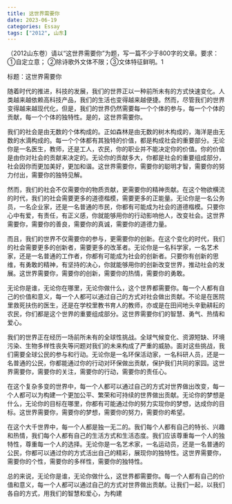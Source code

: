 ```yaml
---
title: 这世界需要你
date: 2023-06-19
categories: Essay
tags: ["2012", 山东]
---
```


 （2012山东卷）请以“这世界需要你”为题，写一篇不少于800字的文章。要求：①自定立意； ②除诗歌外文体不限；③文体特征鲜明。1

标题：这世界需要你

随着时代的推进，科技的发展，我们的世界正以一种前所未有的方式快速变化。人类越来越依赖高科技产品，我们的生活也变得越来越便捷。然而，尽管我们的世界变得越来越现代化，但是，我们的世界仍然需要每一个个体的参与，每一个个体的贡献，每一个个体的独特性。是的，这世界需要你。

我们的社会是由无数的个体构成的。正如森林是由无数的树木构成的，海洋是由无数的水滴构成的。每一个个体都有其独特的价值，都是构成社会的重要部分。无论你是一名医生，教师，还是工人，农民，你的职业并不能决定你的价值。你的价值是由你对社会的贡献来决定的。无论你的贡献多大，你都是社会的重要组成部分，社会因你而更加美好，更加和谐。这世界需要你，需要你的聪明才智，需要你的努力付出，需要你的独特见解。

然而，我们的社会不仅需要你的物质贡献，更需要你的精神贡献。在这个物欲横流的时代，我们的社会需要更多的道德楷模，需要更多的正能量。无论你是一名公务员，一名企业家，还是一名普通的市民，你都有可能成为社会的道德楷模。只要你心中有爱，有责任，有正义感，你就能够用你的行动影响他人，改变社会。这世界需要你，需要你的善良，需要你的真诚，需要你的道德力量。

而且，我们的世界不仅需要你的参与，更需要你的创新。在这个变化的时代，我们的社会需要更多的创新者，需要更多的改革者。无论你是一名科学家，一名艺术家，还是一名普通的工作者，你都有可能成为社会的创新者。只要你有创新的思维，有勇敢的精神，有坚持的决心，你就能够用你的创新改变世界，推动社会的发展。这世界需要你，需要你的创新，需要你的热情，需要你的勇敢。

无论你是谁，无论你在哪里，无论你做什么，这个世界都需要你。每一个人都有自己的价值和意义，每一个人都可以通过自己的方式对社会做出贡献。不论是在医院里救死扶伤的医生，还是在学校里教书育人的教师，亦或是在田间地头辛勤耕耘的农民，你们都是这个世界的重要组成部分。这世界需要你们的智慧、勇气、热情和爱心。

我们的世界正在经历一场前所未有的全球性挑战。全球气候变化、资源短缺、环境污染、生物多样性丧失等问题对我们的未来构成了严重的威胁。面对这些挑战，我们需要全球公民的参与和行动。无论你是一名环保活动家，一名科研人员，还是一名普通的公民，你都能通过你的行动对环保做出贡献，保护我们共同的家园。这世界需要你，需要你的关注，需要你的行动，需要你的责任心。

在这个复杂多变的世界中，每一个人都可以通过自己的方式对世界做出改变，每一个人都可以为构建一个更加公平、繁荣和可持续的世界做出贡献。无论你的梦想是什么，无论你的目标在哪里，你都有可能通过你的努力实现你的梦想，达成你的目标。这世界需要你，需要你的梦想，需要你的努力，需要你的希望。

在这个大千世界中，每一个人都是独一无二的。我们每个人都有自己的特长、兴趣和热情，我们每个人都有自己的生活方式和生活态度。我们应该尊重每一个人的独特性，尊重每一个人的选择。无论你是一名艺术家，一名运动员，还是一名普通的公民，你都可以通过你的方式活出自己的精彩，展现你的独特性。这世界需要你，需要你的个性，需要你的多样性，需要你的独特性。

总的来说，无论你是谁，无论你做什么，这世界都需要你。每一个人都有自己的价值和意义，每一个人都可以通过自己的方式对世界做出贡献。让我们一起，以我们各自的方式，用我们的智慧和爱心，为构建